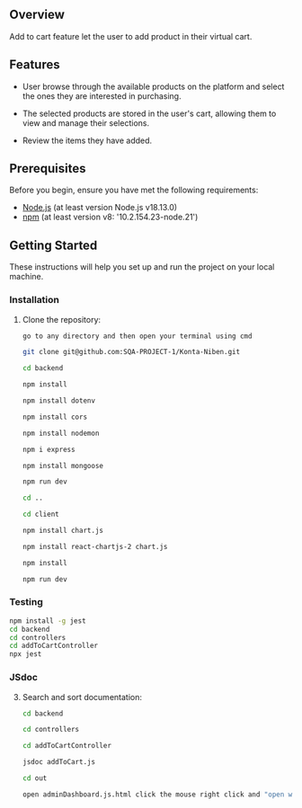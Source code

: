 ## Overview
 Add to cart feature let the user to add product in their virtual cart.

## Features
- User browse through the available products on the platform and select the ones they are interested in purchasing.

- The selected products are stored in the user's cart, allowing them to view and manage their selections. 

- Review the items they have added.

## Prerequisites

Before you begin, ensure you have met the following requirements:

- [Node.js](https://nodejs.org/) (at least version Node.js v18.13.0)
- [npm](https://www.npmjs.com/) (at least version v8: '10.2.154.23-node.21')

## Getting Started

These instructions will help you set up and run the project on your local machine.

### Installation

1. Clone the repository:

   ```bash
   go to any directory and then open your terminal using cmd
   
   git clone git@github.com:SQA-PROJECT-1/Konta-Niben.git

   cd backend
   
   npm install
   
   npm install dotenv

   npm install cors    

   npm install nodemon

   npm i express

   npm install mongoose
   
   npm run dev

   cd ..
   
   cd client

   npm install chart.js

   npm install react-chartjs-2 chart.js
   
   npm install
   
   npm run dev

   ```
   

### Testing


   ```bash
   npm install -g jest
   cd backend
   cd controllers
   cd addToCartController
   npx jest
   ```
   

### JSdoc

3. Search and sort documentation:

   ```bash
   cd backend
   
   cd controllers
   
   cd addToCartController

   jsdoc addToCart.js
   
   cd out
   
   open adminDashboard.js.html click the mouse right click and "open with Live server" button.
    ```
   
